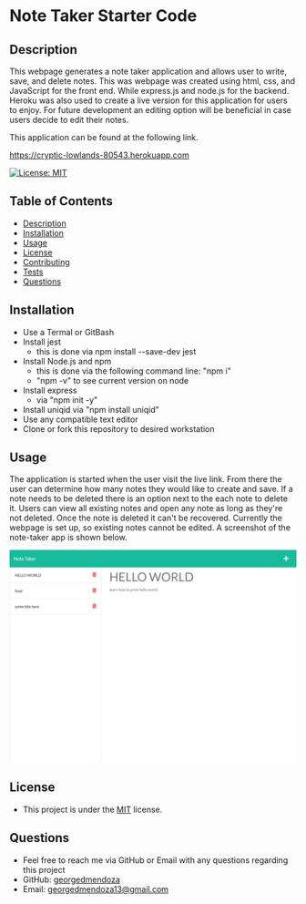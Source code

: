 # Note Taker Starter Code
  
  ## Description 
  This webpage generates a note taker application and allows user to write, save, and delete notes. This was webpage was created using html, css, and JavaScript for the front end. While express.js and node.js for the backend. Heroku was also used to create a live version for this application for users to enjoy. For future development an editing option will be beneficial in case users decide to edit their notes.

  This application can be found at the following link.

  https://cryptic-lowlands-80543.herokuapp.com
  

  [![License: MIT](https://img.shields.io/badge/License-MIT-yellow.svg)](https://opensource.org/licenses/MIT)
  ## Table of Contents
  - [Description](#description)
  - [Installation](#installation)
  - [Usage](#usage)
  - [License](#license)
  - [Contributing](#contributing)
  - [Tests](#tests)
  - [Questions](#questions)

   ## Installation 
  - Use a Termal or GitBash
  - Install jest 
    - this is done via npm install --save-dev jest
  - Install Node.js and npm
    - this is done via the following command line: "npm i"
    - "npm -v" to see current version on node
  - Install express
    - via "npm init -y"
  - Install uniqid
    via "npm install uniqid"
  - Use any compatible text editor
  - Clone or fork this repository to desired workstation

  ## Usage 
  The application is started when the user visit the live link. From there the user can determine how many notes they would like to create and save. If a note needs to be deleted there is an option next to the each note to delete it.  Users can view all existing notes and open any note as long as they're not deleted. Once the note is deleted it can't be recovered. Currently the webpage is set up, so existing notes cannot be edited. A screenshot of the note-taker app is shown below.


  ![screenshot](public/assets/images/screenshot.png)
  
  ## License
  - This project is under the [MIT](https://opensource.org/licenses/MIT) license. 

  ## Questions
  - Feel free to reach me via GitHub or Email with any questions regarding this project
  - GitHub: [georgedmendoza](https://github.com/georgedmendoza)
  - Email: [georgedmendoza13@gmail.com](mailto:georgedmendoza13@gmail.com)

